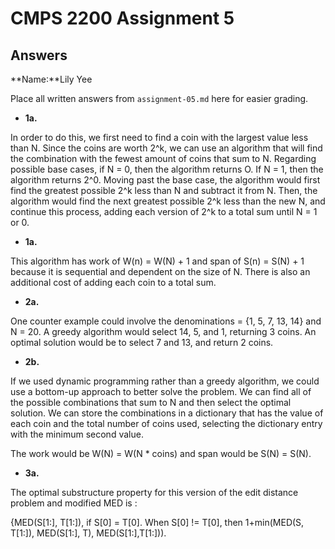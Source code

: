 # CMPS 2200 Assignment 5
## Answers

**Name:**Lily Yee


Place all written answers from `assignment-05.md` here for easier grading.



- **1a.**

In order to do this, we first need to find a coin with the largest value less than N. Since the coins are worth 2^k, we can use an algorithm that will find the combination with the fewest amount of coins that sum to N. Regarding possible base cases, if N = 0, then the algorithm returns O. If N = 1, then the algorithm returns 2^0. Moving past the base case, the algorithm would first find the greatest possible 2^k less than N and subtract it from N. Then, the algorithm would find the next greatest possible 2^k less than the new N, and continue this process, adding each version of 2^k to a total sum until N = 1 or 0. 

- **1a.** 

This algorithm has work of W(n) = W(N) + 1 and span of S(n) = S(N) + 1 because it is sequential and dependent on the size of N. There is also an additional cost of adding each coin to a total sum. 

- **2a.**

One counter example could involve the denominations = {1, 5, 7, 13, 14} and N = 20. A greedy algorithm would select 14, 5, and 1, returning 3 coins. An optimal solution would be to select 7 and 13, and return 2 coins. 


- **2b.**

If we used dynamic programming rather than a greedy algorithm, we could use a bottom-up approach to better solve the problem. We can find all of the possible combinations that sum to N and then select the optimal solution. We can store the combinations in a dictionary that has the value of each coin and the total number of coins used, selecting the dictionary entry with the minimum second value. 

The work would be W(N) = W(N * coins) and span would be S(N) = S(N). 

- **3a.**

The optimal substructure property for this version of the edit distance problem and modified MED is :

{MED(S[1:], T[1:]), if S[0] = T[0]. When S[0] != T[0], then 1+min(MED(S, T[1:]), MED(S[1:], T), MED(S[1:],T[1:])). 


